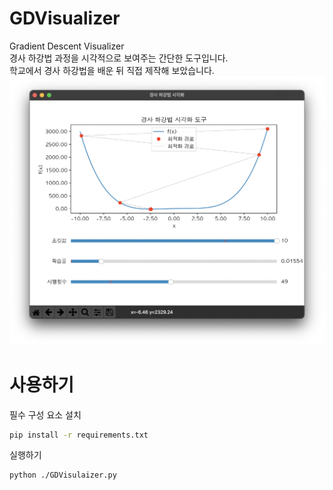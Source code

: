 # GDVisualizer
Gradient Descent Visualizer  
경사 하강법 과정을 시각적으로 보여주는 간단한 도구입니다.  
학교에서 경사 하강법을 배운 뒤 직접 제작해 보았습니다.  
<img src="https://github.com/greenbean1210/GDVisualizer/blob/main/image1.png?raw=true" width=600 alt="GDVisualizer 이미지 예제">

# 사용하기
필수 구성 요소 설치
```bash
pip install -r requirements.txt
```

실행하기
```
python ./GDVisulaizer.py
```
